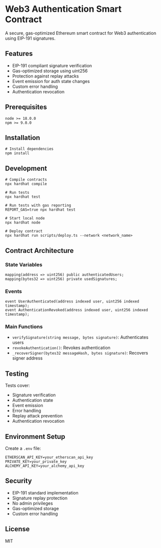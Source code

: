 # Web3 Authentication Smart Contract

A secure, gas-optimized Ethereum smart contract for Web3 authentication using EIP-191 signatures.

## Features

- EIP-191 compliant signature verification
- Gas-optimized storage using uint256
- Protection against replay attacks
- Event emission for auth state changes
- Custom error handling
- Authentication revocation

## Prerequisites

```shell
node >= 18.0.0
npm >= 9.0.0
```

## Installation

```shell
# Install dependencies
npm install
```

## Development

```shell
# Compile contracts
npx hardhat compile

# Run tests
npx hardhat test

# Run tests with gas reporting
REPORT_GAS=true npx hardhat test

# Start local node
npx hardhat node

# Deploy contract
npx hardhat run scripts/deploy.ts --network <network_name>
```

## Contract Architecture

### State Variables

```solidity
mapping(address => uint256) public authenticatedUsers;
mapping(bytes32 => uint256) private usedSignatures;
```

### Events

```solidity
event UserAuthenticated(address indexed user, uint256 indexed timestamp);
event AuthenticationRevoked(address indexed user, uint256 indexed timestamp);
```

### Main Functions

- `verifySignature(string message, bytes signature)`: Authenticates users
- `revokeAuthentication()`: Revokes authentication
- `_recoverSigner(bytes32 messageHash, bytes signature)`: Recovers signer address

## Testing

Tests cover:

- Signature verification
- Authentication state
- Event emission
- Error handling
- Replay attack prevention
- Authentication revocation

## Environment Setup

Create a `.env` file:

```shell
ETHERSCAN_API_KEY=your_etherscan_api_key
PRIVATE_KEY=your_private_key
ALCHEMY_API_KEY=your_alchemy_api_key
```

## Security

- EIP-191 standard implementation
- Signature replay protection
- No admin privileges
- Gas-optimized storage
- Custom error handling

## License

MIT
